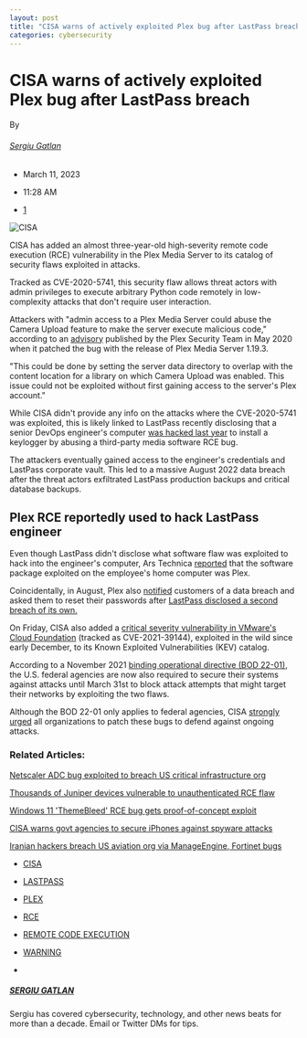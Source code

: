 ```yaml
---
layout: post
title: "CISA warns of actively exploited Plex bug after LastPass breach"
categories: cybersecurity
---
```



CISA warns of actively exploited Plex bug after LastPass breach
===============================================================

By 

###### [Sergiu Gatlan](https://www.bleepingcomputer.com/author/sergiu-gatlan/)

-   March 11, 2023

-   11:28 AM

-   [1](https://www.bleepingcomputer.com/news/security/cisa-warns-of-actively-exploited-plex-bug-after-lastpass-breach/#comments)

![CISA](https://www.bleepstatic.com/content/hl-images/2021/12/14/CISA__headpic.jpg)

CISA has added an almost three-year-old high-severity remote code execution (RCE) vulnerability in the Plex Media Server to its catalog of security flaws exploited in attacks.

Tracked as CVE-2020-5741, this security flaw allows threat actors with admin privileges to execute arbitrary Python code remotely in low-complexity attacks that don't require user interaction.

Attackers with "admin access to a Plex Media Server could abuse the Camera Upload feature to make the server execute malicious code," according to an [advisory](https://forums.plex.tv/t/security-regarding-cve-2020-5741/586819) published by the Plex Security Team in May 2020 when it patched the bug with the release of Plex Media Server 1.19.3.

"This could be done by setting the server data directory to overlap with the content location for a library on which Camera Upload was enabled. This issue could not be exploited without first gaining access to the server's Plex account."

While CISA didn't provide any info on the attacks where the CVE-2020-5741 was exploited, this is likely linked to LastPass recently disclosing that a senior DevOps engineer's computer [was hacked last year](https://www.bleepingcomputer.com/news/security/lastpass-devops-engineer-hacked-to-steal-password-vault-data-in-2022-breach/) to install a keylogger by abusing a third-party media software RCE bug.

The attackers eventually gained access to the engineer's credentials and LastPass corporate vault. This led to a massive August 2022 data breach after the threat actors exfiltrated LastPass production backups and critical database backups.

Plex RCE reportedly used to hack LastPass engineer
--------------------------------------------------

Even though LastPass didn't disclose what software flaw was exploited to hack into the engineer's computer, Ars Technica [reported](https://arstechnica.com/information-technology/2023/02/lastpass-hackers-infected-employees-home-computer-and-stole-corporate-vault/) that the software package exploited on the employee's home computer was Plex.

Coincidentally, in August, Plex also [notified](https://twitter.com/troyhunt/status/1562318321479204865) customers of a data breach and asked them to reset their passwords after [LastPass disclosed a second breach of its own.](https://www.bleepingcomputer.com/news/security/lastpass-developer-systems-hacked-to-steal-source-code/)

On Friday, CISA also added a [critical severity vulnerability in VMware's Cloud Foundation](https://www.bleepingcomputer.com/news/security/cisa-warns-of-critical-vmware-rce-flaw-exploited-in-attacks/) (tracked as CVE-2021-39144), exploited in the wild since early December, to its Known Exploited Vulnerabilities (KEV) catalog.

According to a November 2021 [binding operational directive (BOD 22-01)](https://www.bleepingcomputer.com/news/security/cisa-orders-federal-agencies-to-fix-hundreds-of-exploited-security-flaws/), the U.S. federal agencies are now also required to secure their systems against attacks until March 31st to block attack attempts that might target their networks by exploiting the two flaws.

Although the BOD 22-01 only applies to federal agencies, CISA [strongly urged](https://www.cisa.gov/news-events/alerts/2023/03/10/cisa-adds-two-known-exploited-vulnerabilities-catalog) all organizations to patch these bugs to defend against ongoing attacks.

### Related Articles:

[Netscaler ADC bug exploited to breach US critical infrastructure org](https://www.bleepingcomputer.com/news/security/netscaler-adc-bug-exploited-to-breach-us-critical-infrastructure-org/)

[Thousands of Juniper devices vulnerable to unauthenticated RCE flaw](https://www.bleepingcomputer.com/news/security/thousands-of-juniper-devices-vulnerable-to-unauthenticated-rce-flaw/)

[Windows 11 'ThemeBleed' RCE bug gets proof-of-concept exploit](https://www.bleepingcomputer.com/news/security/windows-11-themebleed-rce-bug-gets-proof-of-concept-exploit/)

[CISA warns govt agencies to secure iPhones against spyware attacks](https://www.bleepingcomputer.com/news/security/cisa-warns-govt-agencies-to-secure-iphones-against-spyware-attacks/)

[Iranian hackers breach US aviation org via ManageEngine, Fortinet bugs](https://www.bleepingcomputer.com/news/security/iranian-hackers-breach-us-aviation-org-via-manageengine-fortinet-bugs/)

-   [CISA](https://www.bleepingcomputer.com/tag/cisa/)

-   [LASTPASS](https://www.bleepingcomputer.com/tag/lastpass/)

-   [PLEX](https://www.bleepingcomputer.com/tag/plex/)

-   [RCE](https://www.bleepingcomputer.com/tag/rce/)

-   [REMOTE CODE EXECUTION](https://www.bleepingcomputer.com/tag/remote-code-execution/)

-   [WARNING](https://www.bleepingcomputer.com/tag/warning/)

-   [](https://www.bleepingcomputer.com/news/security/cisa-warns-of-actively-exploited-plex-bug-after-lastpass-breach/# "Print article")

[](https://www.bleepingcomputer.com/author/sergiu-gatlan/)

##### [SERGIU GATLAN](https://www.bleepingcomputer.com/author/sergiu-gatlan/) [](mailto:sergiu@bleepingcomputer.com) [](https://twitter.com/serghei)

Sergiu has covered cybersecurity, technology, and other news beats for more than a decade. Email or Twitter DMs for tips.